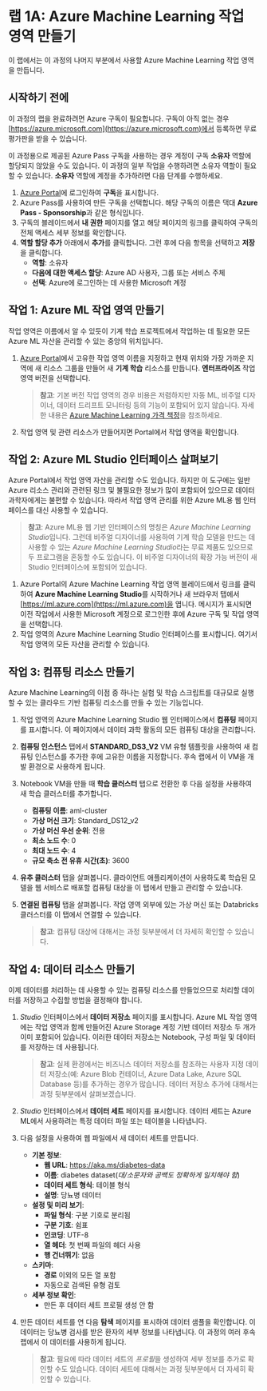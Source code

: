 ﻿# 랩 1A: Azure Machine Learning 작업 영역 만들기

이 랩에서는 이 과정의 나머지 부분에서 사용할 Azure Machine Learning 작업 영역을 만듭니다.

## 시작하기 전에

이 과정의 랩을 완료하려면 Azure 구독이 필요합니다. 구독이 아직 없는 경우 [https://azure.microsoft.com](https://azure.microsoft.com)에서 등록하면 무료 평가판을 받을 수 있습니다. 

이 과정용으로 제공된 Azure Pass 구독을 사용하는 경우 계정이 구독 **소유자** 역할에 할당되지 않았을 수도 있습니다. 이 과정의 일부 작업을 수행하려면 소유자 역할이 필요할 수 있습니다. **소유자** 역할에 계정을 추가하려면 다음 단계를 수행하세요.

1. [Azure Portal](https://portal.azure.com)에 로그인하여 **구독**을 표시합니다.
2. Azure Pass를 사용하여 만든 구독을 선택합니다. 해당 구독의 이름은 댁대 **Azure Pass - Sponsorship**과 같은 형식입니다.
3. 구독의 블레이드에서 **내 권한** 페이지를 열고 해당 페이지의 링크를 클릭하여 구독의 전체 액세스 세부 정보를 확인합니다.
4. **역할 할당 추가** 아래에서 **추가**를 클릭합니다. 그런 후에 다음 항목을 선택하고 **저장**을 클릭합니다.
    - **역할**: 소유자
    - **다음에 대한 액세스 할당**: Azure AD 사용자, 그룹 또는 서비스 주체
    - **선택**: Azure에 로그인하는 데 사용한 Microsoft 계정

## 작업 1: Azure ML 작업 영역 만들기

작업 영역은 이름에서 알 수 있듯이 기계 학습 프로젝트에서 작업하는 데 필요한 모든 Azure ML 자산을 관리할 수 있는 중앙의 위치입니다.

1. [Azure Portal](https://portal.azure.com)에서 고유한 작업 영역 이름을 지정하고 현재 위치와 가장 가까운 지역에 새 리소스 그룹을 만들어 새 **기계 학습** 리소스를 만듭니다. **엔터프라이즈** 작업 영역 버전을 선택합니다.

   > **참고**: 기본 버전 작업 영역의 경우 비용은 저렴하지만 자동 ML, 비주얼 디자이너, 데이터 드리프트 모니터링 등의 기능이 포함되어 있지 않습니다. 자세한 내용은 [Azure Machine Learning 가격 책정](https://azure.microsoft.com/ko-kr/pricing/details/machine-learning/)을 참조하세요.

2. 작업 영역 및 관련 리소스가 만들어지면 Portal에서 작업 영역을 확인합니다.

## 작업 2: Azure ML Studio 인터페이스 살펴보기

Azure Portal에서 작업 영역 자산을 관리할 수도 있습니다. 하지만 이 도구에는 일반 Azure 리소스 관리와 관련된 링크 및 불필요한 정보가 많이 포함되어 있으므로 데이터 과학자에게는 불편할 수 있습니다. 따라서 작업 영역 관리를 위한 Azure ML용 웹 인터페이스를 대신 사용할 수 있습니다.

> **참고**: Azure ML용 웹 기반 인터페이스의 명칭은 *Azure Machine Learning Studio*입니다. 그런데 비주얼 디자이너를 사용하여 기계 학습 모델을 만드는 데 사용할 수 있는 *Azure Machine Learning Studio*라는 무료 제품도 있으므로 두 프로그램을 혼동할 수도 있습니다. 이 비주얼 디자이너의 확장 가능 버전이 새 Studio 인터페이스에 포함되어 있습니다.

1. Azure Portal의 Azure Machine Learning 작업 영역 블레이드에서 링크를 클릭하여 **Azure Machine Learning Studio**를 시작하거나 새 브라우저 탭에서 [https://ml.azure.com](https://ml.azure.com)을 엽니다. 메시지가 표시되면 이전 작업에서 사용한 Microsoft 계정으로 로그인한 후에 Azure 구독 및 작업 영역을 선택합니다.
2. 작업 영역의 Azure Machine Learning Studio 인터페이스를 표시합니다. 여기서 작업 영역의 모든 자산을 관리할 수 있습니다.

## 작업 3: 컴퓨팅 리소스 만들기

Azure Machine Learning의 이점 중 하나는 실험 및 학습 스크립트를 대규모로 실행할 수 있는 클라우드 기반 컴퓨팅 리소스를 만들 수 있는 기능입니다.

1. 작업 영역의 Azure Machine Learning Studio 웹 인터페이스에서 **컴퓨팅** 페이지를 표시합니다. 이 페이지에서 데이터 과학 활동의 모든 컴퓨팅 대상을 관리합니다.
2. **컴퓨팅 인스턴스** 탭에서 **STANDARD_DS3_V2** VM 유형 템플릿을 사용하여 새 컴퓨팅 인스턴스를 추가한 후에 고유한 이름을 지정합니다. 후속 랩에서 이 VM을 개발 환경으로 사용하게 됩니다.
3. Notebook VM을 만들 때 **학습 클러스터** 탭으로 전환한 후 다음 설정을 사용하여 새 학습 클러스터를 추가합니다.
    * **컴퓨팅 이름**: aml-cluster
    * **가상 머신 크기**: Standard_DS12_v2
    * **가상 머신 우선 순위**: 전용
    * **최소 노드 수**: 0
    * **최대 노드 수**: 4
    * **규모 축소 전 유휴 시간(초)**: 3600
4. **유추 클러스터** 탭을 살펴봅니다. 클라이언트 애플리케이션이 사용하도록 학습된 모델을 웹 서비스로 배포할 컴퓨팅 대상을 이 탭에서 만들고 관리할 수 있습니다.
5. **연결된 컴퓨팅** 탭을 살펴봅니다. 작업 영역 외부에 있는 가상 머신 또는 Databricks 클러스터를 이 탭에서 연결할 수 있습니다.

    > **참고**: 컴퓨팅 대상에 대해서는 과정 뒷부분에서 더 자세히 확인할 수 있습니다.

## 작업 4: 데이터 리소스 만들기

이제 데이터를 처리하는 데 사용할 수 있는 컴퓨팅 리소스를 만들었으므로 처리할 데이터를 저장하고 수집할 방법을 결정해야 합니다.

1. *Studio* 인터페이스에서 **데이터 저장소** 페이지를 표시합니다. Azure ML 작업 영역에는 작업 영역과 함께 만들어진 Azure Storage 계정 기반 데이터 저장소 두 개가 이미 포함되어 있습니다. 이러한 데이터 저장소는 Notebook, 구성 파일 및 데이터를 저장하는 데 사용됩니다.

   > **참고**: 실제 환경에서는 비즈니스 데이터 저장소를 참조하는 사용자 지정 데이터 저장소(예: Azure Blob 컨테이너, Azure Data Lake, Azure SQL Database 등)를 추가하는 경우가 많습니다. 데이터 저장소 추가에 대해서는 과정 뒷부분에서 살펴보겠습니다.

2. *Studio* 인터페이스에서 **데이터 세트** 페이지를 표시합니다. 데이터 세트는 Azure ML에서 사용하려는 특정 데이터 파일 또는 테이블을 나타냅니다.
3. 다음 설정을 사용하여 웹 파일에서 새 데이터 세트를 만듭니다.
    * **기본 정보**:
        * **웹 URL**: https://aka.ms/diabetes-data
        * **이름**: diabetes dataset(*대/소문자와 공백도 정확하게 일치해야 함*)
        * **데이터 세트 형식**: 테이블 형식
        * **설명**: 당뇨병 데이터
    * **설정 및 미리 보기**:
        * **파일 형식**: 구분 기호로 분리됨
        * **구분 기호**: 쉼표
        * **인코딩**: UTF-8
        * **열 헤더**: 첫 번째 파일의 헤더 사용
        * **행 건너뛰기**: 없음
    * **스키마**:
        * **경로** 이외의 모든 열 포함
        * 자동으로 검색된 유형 검토
    * **세부 정보 확인**:
        * 만든 후 데이터 세트 프로필 생성 안 함
4. 만든 데이터 세트를 연 다음 **탐색** 페이지를 표시하여 데이터 샘플을 확인합니다. 이 데이터는 당뇨병 검사를 받은 환자의 세부 정보를 나타냅니다. 이 과정의 여러 후속 랩에서 이 데이터를 사용하게 됩니다.

    > **참고**: 필요에 따라 데이터 세트의 *프로필*을 생성하여 세부 정보를 추가로 확인할 수도 있습니다. 데이터 세트에 대해서는 과정 뒷부분에서 더 자세히 확인할 수 있습니다.

